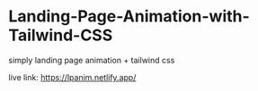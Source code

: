 # Landing-Page-Animation-with-Tailwind-CSS
simply landing page animation + tailwind css

live link: https://lpanim.netlify.app/
